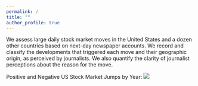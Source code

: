 ```yaml
---
permalink: /
title: ""
author_profile: true
---
```

We assess large daily stock market moves in the United States and a dozen other countries based on next-day newspaper accounts. We record and classify the developments that triggered each move and their geographic origin, as perceived by journalists. We also quantify the clarity of journalist perceptions about the reason for the move.

Positive and Negative US Stock Market Jumps by Year:
<a href='https://docs.google.com/spreadsheets/d/1BtWwJ-DSvbxsfPoDShWBvEgVbbt65C1g5qiDQST4Sic/edit#gid=1174245246'><img src='https://stockjumpswebsite.github.io/stockjumps/files/fig1v2.png'></a>

